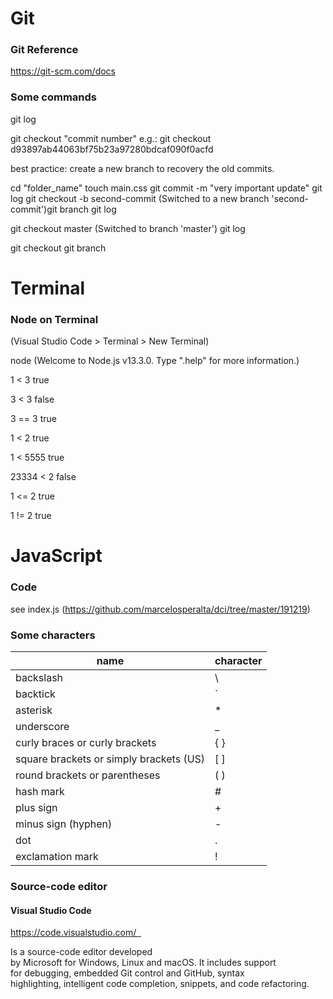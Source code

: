 # Git

### Git Reference

https://git-scm.com/docs

### Some commands

git log

git checkout "commit number"
e.g.:
git checkout d93897ab44063bf75b23a97280bdcaf090f0acfd

best practice: create a new branch to recovery the old commits.

cd "folder_name"
touch main.css
git commit -m "very important update"
git log
git checkout -b second-commit (Switched to a new branch 'second-commit')git branch
git log

git checkout master (Switched to branch 'master')
git log

git checkout
git branch

# Terminal 

### Node on Terminal

(Visual Studio Code > Terminal > New Terminal)

node (Welcome to Node.js v13.3.0. Type ".help" for more information.)

1 < 3
true

3 < 3
false

3 == 3
true

1 < 2
true

1 < 5555
true

23334 < 2
false

1 <= 2
true

1 != 2
true

# JavaScript

### Code

see index.js (https://github.com/marcelosperalta/dci/tree/master/191219)

### Some characters 

name | character
------------ | -------------
backslash | \
backtick | `
asterisk | *
underscore | _ 
curly braces or curly brackets | { }
square brackets or simply brackets (US) | [ ]
round brackets or parentheses | ( )
hash mark | #
plus sign | +
minus sign (hyphen) | -
dot | .
exclamation mark | !

### Source-code editor

#### Visual Studio Code

https://code.visualstudio.com/  

Is a source-code editor developed by Microsoft for Windows, Linux and macOS. It includes support for debugging, embedded Git control and GitHub, syntax highlighting, intelligent code completion, snippets, and code refactoring.

